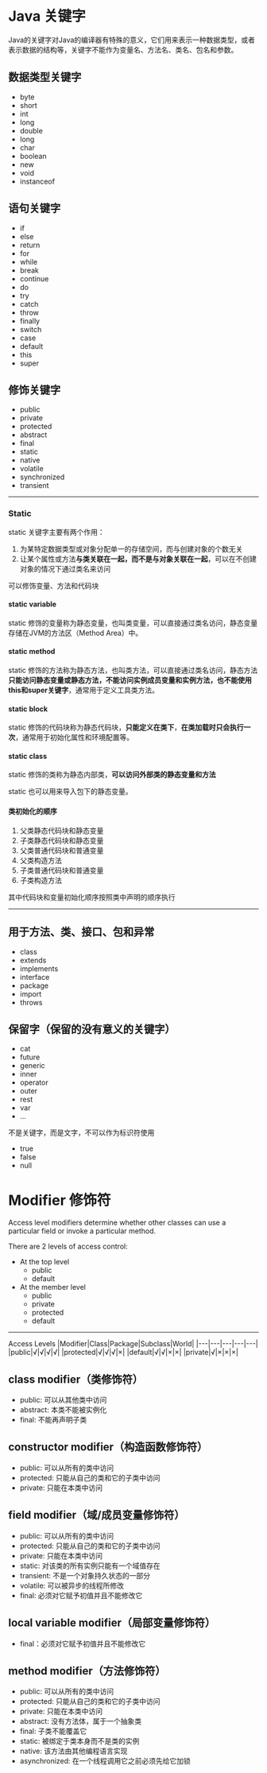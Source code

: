 # Java 关键字
Java的关键字对Java的编译器有特殊的意义，它们用来表示一种数据类型，或者表示数据的结构等，关键字不能作为变量名、方法名、类名、包名和参数。
## 数据类型关键字
- byte
- short
- int
- long
- double 
- long
- char
- boolean
- new 
- void
- instanceof

## 语句关键字
- if
- else
- return 
- for
- while
- break
- continue
- do
- try
- catch
- throw 
- finally
- switch
- case
- default
- this
- super

## 修饰关键字
- public 
- private 
- protected
- abstract 
- final 
- static 
- native
- volatile 
- synchronized 
- transient 

---

### Static 
static 关键字主要有两个作用：
1. 为某特定数据类型或对象分配单一的存储空间，而与创建对象的个数无关
2. 让某个属性或方法**与类关联在一起，而不是与对象关联在一起**，可以在不创建对象的情况下通过类名来访问

可以修饰变量、方法和代码块

#### static variable
static 修饰的变量称为静态变量，也叫类变量，可以直接通过类名访问，静态变量存储在JVM的方法区（Method Area）中。

#### static method
static 修饰的方法称为静态方法，也叫类方法，可以直接通过类名访问，静态方法**只能访问静态变量或静态方法，不能访问实例成员变量和实例方法，也不能使用this和super关键字**，通常用于定义工具类方法。

#### static block
static 修饰的代码块称为静态代码块，**只能定义在类下**，**在类加载时只会执行一次**，通常用于初始化属性和环境配置等。

#### static class
static 修饰的类称为静态内部类，**可以访问外部类的静态变量和方法**

static 也可以用来导入包下的静态变量。

#### 类初始化的顺序
1. 父类静态代码块和静态变量
2. 子类静态代码块和静态变量
3. 父类普通代码块和普通变量
4. 父类构造方法
5. 子类普通代码块和普通变量
6. 子类构造方法

其中代码块和变量初始化顺序按照类中声明的顺序执行

---


## 用于方法、类、接口、包和异常
- class
- extends 
- implements 
- interface
- package 
- import 
- throws 

## 保留字（保留的没有意义的关键字）
- cat
- future
- generic
- inner 
- operator 
- outer 
- rest
- var
- ...

不是关键字，而是文字，不可以作为标识符使用
- true
- false
- null

# Modifier 修饰符
Access level modifiers determine whether other classes can use a particular field or invoke a particular method.

There are 2 levels of access control:
- At the top level
  - public 
  - default
- At the member level
  - public 
  - private 
  - protected 
  - default 

---

Access Levels 
|Modifier|Class|Package|Subclass|World|
|---|---|---|---|---|
|public|√|√|√|√|
|protected|√|√|√|×|
|default|√|√|×|×|
|private|√|×|×|×|

## class modifier（类修饰符）
- public: 可以从其他类中访问
- abstract: 本类不能被实例化
- final: 不能再声明子类

## constructor modifier（构造函数修饰符）
- public: 可以从所有的类中访问
- protected: 只能从自己的类和它的子类中访问
- private: 只能在本类中访问

## field modifier（域/成员变量修饰符）
- public: 可以从所有的类中访问
- protected: 只能从自己的类和它的子类中访问
- private: 只能在本类中访问
- static: 对该类的所有实例只能有一个域值存在
- transient: 不是一个对象持久状态的一部分
- volatile: 可以被异步的线程所修改
- final: 必须对它赋予初值并且不能修改它

## local variable modifier（局部变量修饰符）
- final：必须对它赋予初值并且不能修改它

## method modifier（方法修饰符）
- public: 可以从所有的类中访问
- protected: 只能从自己的类和它的子类中访问
- private: 只能在本类中访问
- abstract: 没有方法体，属于一个抽象类
- final: 子类不能覆盖它
- static: 被绑定于类本身而不是类的实例
- native: 该方法由其他编程语言实现
- asynchronized: 在一个线程调用它之前必须先给它加锁 

